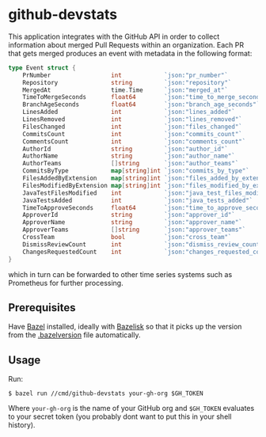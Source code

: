 # github-devstats

This application integrates with the GitHub API in order to collect information about merged Pull Requests within an organization.
Each PR that gets merged produces an event with metadata in the following format:
```go
type Event struct {
	PrNumber                 int            `json:"pr_number"`
	Repository               string         `json:"repository"`
	MergedAt                 time.Time      `json:"merged_at"`
	TimeToMergeSeconds       float64        `json:"time_to_merge_seconds"`
	BranchAgeSeconds         float64        `json:"branch_age_seconds"`
	LinesAdded               int            `json:"lines_added"`
	LinesRemoved             int            `json:"lines_removed"`
	FilesChanged             int            `json:"files_changed"`
	CommitsCount             int            `json:"commits_count"`
	CommentsCount            int            `json:"comments_count"`
	AuthorId                 string         `json:"author_id"`
	AuthorName               string         `json:"author_name"`
	AuthorTeams              []string       `json:"author_teams"`
	CommitsByType            map[string]int `json:"commits_by_type"`
	FilesAddedByExtension    map[string]int `json:"files_added_by_extension"`
	FilesModifiedByExtension map[string]int `json:"files_modified_by_extension"`
	JavaTestFilesModified    int            `json:"java_test_files_modified"`
	JavaTestsAdded           int            `json:"java_tests_added"`
	TimeToApproveSeconds     float64        `json:"time_to_approve_seconds"`
	ApproverId               string         `json:"approver_id"`
	ApproverName             string         `json:"approver_name"`
	ApproverTeams            []string       `json:"approver_teams"`
	CrossTeam                bool           `json:"cross_team"`
	DismissReviewCount       int            `json:"dismiss_review_count"`
	ChangesRequestedCount    int            `json:"changes_requested_count"`
}
```
which in turn can be forwarded to other time series systems such as Prometheus for further processing.

## Prerequisites
Have [Bazel](https://bazel.build/) installed, ideally with [Bazelisk](https://github.com/bazelbuild/bazelisk) so that it picks up the version from the [.bazelversion](.bazelversion) file automatically.

## Usage
Run:

`$ bazel run //cmd/github-devstats your-gh-org $GH_TOKEN`

Where `your-gh-org` is the name of your GitHub org and `$GH_TOKEN` evaluates to your secret token (you probably dont want to put this in your shell history).
